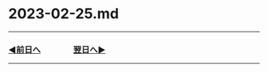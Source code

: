 # 2023-02-25.md
---
### [◀️前日へ](https://github.com/yuasys/chatty-journal/blob/main/2023/02/2023-02-24.md)&emsp;&emsp;&emsp;&emsp;[翌日へ▶️](https://github.com/yuasys/chatty-journal/blob/main/2023/02/2023-02-26.md)

---

